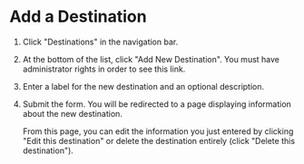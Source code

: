 # Add a Destination

1. Click "Destinations" in the navigation bar.

2. At the bottom of the list, click "Add New Destination". You must have administrator rights in order
   to see this link.

3. Enter a label for the new destination and an optional description.

4. Submit the form. You will be redirected to a page displaying information about the new destination.

   From this page, you can edit the information you just entered by clicking "Edit this destination" or
   delete the destination entirely (click "Delete this destination").
